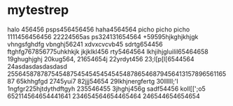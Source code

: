 # mytestrep
halo 456456
psps456456456
haha4564564
picho picho picho
1111456456456
22224565as
ps324131654564
+59595hjkghjkhjgk
vhngsfghdfg
vbnghj56241
xdvxcvcvb45
sdrtg654456
ftghfg767856775uhkhkjk
jkjklkl456
rty5464564
lkhjihjgluilil65464658
19ghughjghj
20kug564,
21654654j
22yrdyt456
23;l[p[l[6544564
24asdasdasdasdasd
25564587878754548754545454545454878654687945641315789656116587
65khhgfgd
2745yui7
82jjj54654
29lkhjnergfertg
30llllll;'l
1ngfgr225hjtdythdftgyh
235546455
3jhghj456g
sadf54456
koll[[';o5
652114564654441641
234654564654465464
246544654654654

